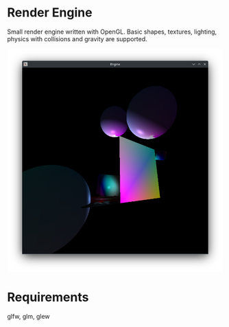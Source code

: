 # Render Engine

Small render engine written with OpenGL. Basic shapes, textures, lighting, physics with collisions and gravity are supported. 

![Screenshot of the engine](https://github.com/LeviN09/RenderEngine/blob/main/readme/s1.png)

# Requirements

glfw, glm, glew